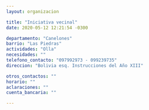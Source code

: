 ```yaml
---
layout: organizacion

title: "Iniciativa vecinal"
date: 2020-05-12 12:21:54 -0300

departamento: "Canelones"
barrio: "Las Piedras"
actividades: "Olla"
necesidades: ""
telefono_contacto: "097992973 - 099239735"
direccion: "Bolivia esq. Instrucciones del Año XIII"

otros_contactos: ""
horario: ""
aclaraciones: ""
cuenta_bancaria: ""

---
```

